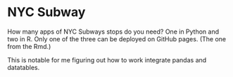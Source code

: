 # NYC Subway

How many apps of NYC Subways stops do you need? One in Python and two in R. Only one of the three can be deployed on GitHub pages. (The one from the Rmd.)

This is notable for me figuring out how to work integrate pandas and datatables. 
